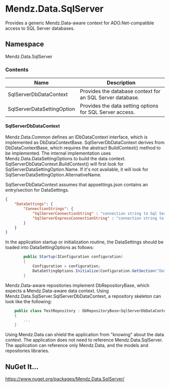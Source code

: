 # Mendz.Data.SqlServer
Provides a generic Mendz.Data-aware context for ADO.Net-compatible access to SQL Server databases.
## Namespace
Mendz.Data.SqlServer
### Contents
Name | Description
---- | -----------
SqlServerDbDataContext | Provides the database context for an SQL Server database.
SqlServerDataSettingOption | Provides the data setting options for SQL Server access.
#### SqlServerDbDataContext
Mendz.Data.Common defines an IDbDataContext interface, which is implemented as DbDataContextBase.
SqlServerDbDataContext derives from DbDataContextBase, which requires the abstract BuildContext() method to be implemented.
The internal implementation uses Mendz.Data.DataSettingOptions to build the data context.
SqlServerDbDataContext.BuildContext() will first look for SqlServerDataSettingOption.Name.
If it's not available, it will look for SqlServerDataSettingOption.AlternativeName.

SqlServerDbDataContext assumes that appsettings.json contains an entry/section for DataSettings.
```JSON
{
    "DataSettings": {
        "ConnectionStrings": {
            "SqlServerConnectionString" : "connection string to Sql Server",
            "SqlServerExpressConnectionString" : "connection string to Sql Server express (LocalDB)"
        }
    }
}
```
In the application startup or initialization routine, the DataSettings should be loaded into DataSettingOptions as follows:
```C#
        public Startup(IConfiguration configuration)
        {
            Configuration = configuration;
            DataSettingOptions.Initialize(Configuration.GetSection("DataSettings").Get<DataSettings>());
        }
```
Mendz.Data-aware repositories implement DbRepositoryBase, which expects a Mendz.Data-aware data context.
Using Mendz.Data.SqlServer.SqlServerDbDataContext, a repository skeleton can look like the following:
```C#
    public class TestRepository : DbRepositoryBase<SqlServerDbDataContext>
    {
        ...
    }
```
Using Mendz.Data can shield the application from "knowing" about the data context.
The application does not need to reference Mendz.Data.SqlServer.
The application can reference only Mendz.Data, and the models and repositories libraries.
## NuGet It...
https://www.nuget.org/packages/Mendz.Data.SqlServer/
